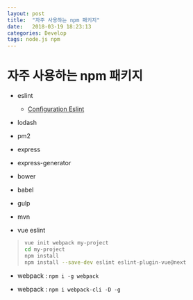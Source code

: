 ```yaml
---
layout: post
title:  "자주 사용하는 npm 패키지"
date:   2018-03-19 18:23:13
categories: Develop
tags: node.js npm
---
```

# 자주 사용하는 npm 패키지

* eslint

  * [Configuration Eslint](https://eslint.org/docs/user-guide/configuring)

* lodash

* pm2

* express

* express-generator

* bower

* babel

* gulp

* mvn

* vue eslint

>```bash
>vue init webpack my-project
>cd my-project
>npm install
>npm install --save-dev eslint eslint-plugin-vue@next
>```

* webpack : `npm i -g webpack`

* webpack : `npm i webpack-cli -D -g`